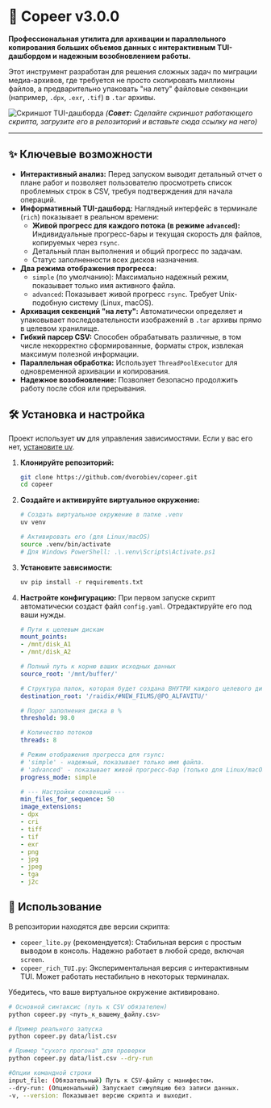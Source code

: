# 🚀 Copeer v3.0.0

**Профессиональная утилита для архивации и параллельного копирования больших объемов данных с интерактивным TUI-дашбордом и надежным возобновлением работы.**

Этот инструмент разработан для решения сложных задач по миграции медиа-архивов, где требуется не просто скопировать миллионы файлов, а предварительно упаковать "на лету" файловые секвенции (например, `.dpx`, `.exr`, `.tif`) в `.tar` архивы.

![Скриншот TUI-дашборда](httpsоставьте_старый_или_сделайте_новый_скриншот.png)
*(**Совет:** Сделайте скриншот работающего скрипта, загрузите его в репозиторий и вставьте сюда ссылку на него)*

---

## ✨ Ключевые возможности

*   **Интерактивный анализ:** Перед запуском выводит детальный отчет о плане работ и позволяет пользователю просмотреть список проблемных строк в CSV, требуя подтверждения для начала операций.
*   **Информативный TUI-дашборд:** Наглядный интерфейс в терминале (`rich`) показывает в реальном времени:
    *   **Живой прогресс для каждого потока (в режиме `advanced`):** Индивидуальные прогресс-бары и текущая скорость для файлов, копируемых через `rsync`.
    *   Детальный план выполнения и общий прогресс по задачам.
    *   Статус заполненности всех дисков назначения.
*   **Два режима отображения прогресса:**
    *   `simple` (по умолчанию): Максимально надежный режим, показывает только имя активного файла.
    *   `advanced`: Показывает живой прогресс `rsync`. Требует Unix-подобную систему (Linux, macOS).
*   **Архивация секвенций "на лету":** Автоматически определяет и упаковывает последовательности изображений в `.tar` архивы прямо в целевом хранилище.
*   **Гибкий парсер CSV:** Способен обрабатывать различные, в том числе некорректно сформированные, форматы строк, извлекая максимум полезной информации.
*   **Параллельная обработка:** Использует `ThreadPoolExecutor` для одновременной архивации и копирования.
*   **Надежное возобновление:** Позволяет безопасно продолжить работу после сбоя или прерывания.

## 🛠️ Установка и настройка

Проект использует **uv** для управления зависимостями. Если у вас его нет, [установите uv](https://github.com/astral-sh/uv).

1.  **Клонируйте репозиторий:**
    ```bash
    git clone https://github.com/dvorobiev/copeer.git
    cd copeer
    ```

2.  **Создайте и активируйте виртуальное окружение:**
    ```bash
    # Создать виртуальное окружение в папке .venv
    uv venv

    # Активировать его (для Linux/macOS)
    source .venv/bin/activate
    # Для Windows PowerShell: .\.venv\Scripts\Activate.ps1
    ```

3.  **Установите зависимости:**
    ```bash
    uv pip install -r requirements.txt
    ```

4.  **Настройте конфигурацию:**
    При первом запуске скрипт автоматически создаст файл `config.yaml`. Отредактируйте его под ваши нужды.

    ```yaml
    # Пути к целевым дискам
    mount_points:
    - /mnt/disk_A1
    - /mnt/disk_A2

    # Полный путь к корню ваших исходных данных
    source_root: '/mnt/buffer/'

    # Структура папок, которая будет создана ВНУТРИ каждого целевого диска
    destination_root: '/raidix/#NEW_FILMS/@PO_ALFAVITU/'

    # Порог заполнения диска в %
    threshold: 98.0

    # Количество потоков
    threads: 8

    # Режим отображения прогресса для rsync:
    # 'simple' - надежный, показывает только имя файла.
    # 'advanced' - показывает живой прогресс-бар (только для Linux/macOS).
    progress_mode: simple

    # --- Настройки секвенций ---
    min_files_for_sequence: 50
    image_extensions:
    - dpx
    - cri
    - tiff
    - tif
    - exr
    - png
    - jpg
    - jpeg
    - tga
    - j2c
    ```

## 🚀 Использование

В репозитории находятся две версии скрипта:

*   `copeer_lite.py` (рекомендуется): Стабильная версия с простым выводом в консоль. Надежно работает в любой среде, включая `screen`.
*   `copeer_rich_TUI.py`: Экспериментальная версия с интерактивным TUI. Может работать нестабильно в некоторых терминалах.

Убедитесь, что ваше виртуальное окружение активировано.

```bash
# Основной синтаксис (путь к CSV обязателен)
python copeer.py <путь_к_вашему_файлу.csv>

# Пример реального запуска
python copeer.py data/list.csv

# Пример "сухого прогона" для проверки
python copeer.py data/list.csv --dry-run

#Опции командной строки
input_file: (Обязательный) Путь к CSV-файлу с манифестом.
--dry-run: (Опциональный) Запускает симуляцию без записи данных.
-v, --version: Показывает версию скрипта и выходит.
